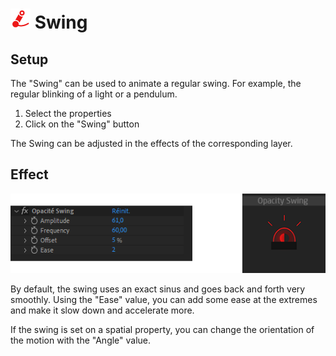 # ![swing Icon](img\duik-icons\automation\swing-icon-r.png) Swing

## Setup

The "Swing" can be used to animate a regular swing. For example, the regular blinking of a light or a pendulum.

1. Select the properties
2. Click on the "Swing" button

The Swing can be adjusted in the effects of the corresponding layer.

## Effect

![Swing effects example](img\duik-screenshots\S-Rigging\S-Rigging-Automations\Swing-effects-example.png)

By default, the swing uses an exact sinus and goes back and forth very smoothly. Using the "Ease" value, you can add some ease at the extremes and make it slow down and accelerate more.

If the swing is set on a spatial property, you can change the orientation of the motion with the "Angle" value.

